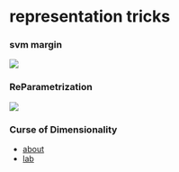 # representation tricks


### svm margin
[ ![](01_classification/svm/image-3.png)  ](01_classification/svm/intro.md#margins)

### ReParametrization

[ ![](01_classification/linear/image-8.png) ](01_classification/linear/reparametrization.md)

### Curse of Dimensionality
* [about](01_classification/kNear/dimensionality.md) 
* [lab](01_classification/kNear/lab_Curse_of_Dimensionality.ipynb)



